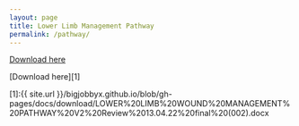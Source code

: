 ```yaml
---
layout: page
title: Lower Limb Management Pathway
permalink: /pathway/
---
```



[Download here](https://github.com/bigjobbyx/bigjobbyx.github.io/blob/gh-pages/docs/assets/documents/LOWER%20LIMB%20WOUND%20MANAGEMENT%20PATHWAY%20V2%20Review%2013.04.22%20final%20(002).docx)


[Download here][1]

[1]:{{ site.url }}/bigjobbyx.github.io/blob/gh-pages/docs/download/LOWER%20LIMB%20WOUND%20MANAGEMENT%20PATHWAY%20V2%20Review%2013.04.22%20final%20(002).docx
